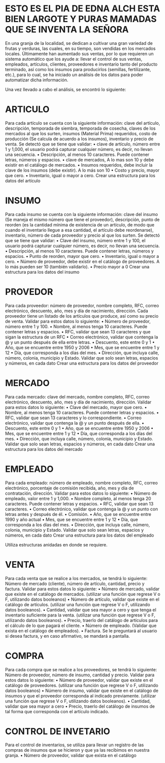 # ESTO ES EL PIA DE EDNA ALCH ESTA BIEN LARGOTE Y PURAS MAMADAS QUE SE INVENTA LA SEÑORA

En una granja de la localidad, se dedican a cultivar una gran variedad de frutas y verduras, las cuales, en su tiempo, son vendidas en los mercados locales. Últimamente han aumentado sus ventas, por lo que requieren un sistema automático que los ayude a: llevar el control de sus ventas, empleados, artículos, clientes, proveedores e inventario tanto del producto terminado, así como los insumos para producirlos (semillas, fertilizante, etc.), para lo cual, se ha iniciado un análisis de los datos para poder automatizar dicha información. 

Una vez llevado a cabo el análisis, se encontró lo siguiente:

# ARTICULO
Para cada artículo se cuenta con la siguiente información: clave del artículo, descripción, temporada de siembra, temporada de cosecha, claves de los mercados al que los surten, insumos (Material Prima) requeridos, costo de producción (Se calcula de acuerdo a los insumos), inventario y precio de venta. Se detectó que se tiene que validar:
•	clave de artículo, número entre 1 y 1,000, el usuario podrá capturar cualquier número, es decir, no llevan una secuencia.
•	Descripción, al menos 10 caracteres. Puede contener letras, números y espacios.
•	clave de mercados, A lo mas son 10 y debe existir en el catálogo de mercados.
•	Insumos requeridos, debe incluir la clave de los insumos (debe existir). A lo más son 10
•	Costo y precio, mayor que cero.
•	Inventario, igual o mayor a cero.
Crear una estructura para los datos del artículo

# INSUMO
Para cada insumo se cuenta con la siguiente información: clave del insumo (Se maneja el mismo número que tiene el proveedor), descripción, punto de reorden (es la cantidad mínima de existencia de un artículo, de modo que cuando el inventario llegue a esa cantidad, el artículo debe reordenarse), inventario, número de cada proveedor y precio al que los surten. Se detectó que se tiene que validar:
•	Clave del insumo, número entre 1 y 100, el usuario podrá capturar cualquier número, es decir, no llevan una secuencia.
•	Descripción, al menos 10 caracteres. Puede contener letras, números y espacios.
•	Punto de reorden, mayor que cero.
•	Inventario, igual o mayor a cero.
•	Número de proveedor, debe existir en el catálogo de proveedores.  A lo más pueden ser 10 (también validarlo).
•	Precio mayor a 0
Crear una estructura para los datos del insumo

# PROVEDOR
Para cada proveedor: número de proveedor, nombre completo, RFC, correo electrónico, descuento, año, mes y día de nacimiento, dirección. Cada proveedor tiene un listado de los artículos que produce, así como su precio de venta. Validar para estos datos lo siguiente:
•	Número de proveedor, número entre 1 y 100.
•	Nombre, al menos tenga 10 caracteres. Puede contener letras y espacios.
•	RFC, validar que sean 13 caracteres y que sigan la estructura de un RFC
•	Correo electrónico, validar que contenga la @ y un punto después de ella entre letras.
•	Descuento, este entre 0 y 1 
•	Año, que se encuentre entre 1950 y 2006 
•	Mes, que se encuentre entre 1 y 12 
•	Día, que corresponda a los días del mes.
•	Dirección, que incluya calle, número, colonia, municipio y Estado. Validar que solo sean letras, espacios y números, en cada dato
Crear una estructura para los datos del proveedor

# MERCADO
Para cada mercado: clave del mercado, nombre completo, RFC, correo electrónico, descuento, año, mes y día de nacimiento, dirección. Validar para estos datos lo siguiente:
•	Clave del mercado, mayor que cero.
•	Nombre, al menos tenga 10 caracteres. Puede contener letras y espacios.
•	RFC, validar que sean 13 caracteres y lo correspondiente.
•	Correo electrónico, validar que contenga la @ y un punto después de ella.
•	Descuento, este entre 0 y 1
•	Año, que se encuentre entre 1950 y 2006 
•	Mes, que se encuentre entre 1 y 12 
•	Día, que corresponda a los días del mes.
•	Dirección, que incluya calle, número, colonia, municipio y Estado. Validar que solo sean letras, espacios y números, en cada dato
Crear una estructura para los datos del mercado
 
# EMPLEADO
Para cada empleado: número de empleado, nombre completo, RFC, correo electrónico, porcentaje de comisión recibida, año, mes y día de contratación, dirección. Validar para estos datos lo siguiente:
•	Número de empleado, valor entre 1 y 1,000.
•	Nombre completo, al menos tenga 20 caracteres. Puede contener letras y espacios.
•	RFC, validar que sean 13 caracteres.
•	Correo electrónico, validar que contenga la @ y un punto con letras antes y después de él.
•	Comisión. 
•	Año, que se encuentre entre 1990 y año actual
•	Mes, que se encuentre entre 1 y 12
•	Día, que corresponda a los días del mes.
•	Dirección, que incluya calle, número, colonia, municipio y Estado. Validar que solo sean letras, espacios y números, en cada dato
Crear una estructura para los datos del empleado



Utiliza estructuras anidadas en donde se requiere.
 

# VENTA
Para cada venta que se realice a los mercados, se tendrá lo siguiente: Número de mercado (cliente), número de artículo, cantidad, precio y factura. Validar para estos datos lo siguiente:
•	Número de mercado, validar que existe en el catálogo de mercados. (utilizar una función que regrese V o F, utilizando datos booleanos)
•	Número de artículo, validar que existe en el catálogo de artículos. (utilizar una función que regrese V o F, utilizando datos booleanos).
•	Cantidad, validar que sea mayor a cero y que tenga el inventario suficiente para la venta. (utilizar una función que regrese V o F, utilizando datos booleanos).
•	Precio, traerlo del catálogo de artículos para el cálculo de lo que pagará el cliente.
•	Número de empleado. (Validar que exista en el catálogo de empleados).
•	Factura. Se le preguntará al usuario si desea factura, y en caso afirmativo, se mandará a pantalla.

# COMPRA
Para cada compra que se realice a los proveedores, se tendrá lo siguiente: Número de proveedor, número de insumo, cantidad y precio. Validar para estos datos lo siguiente:
•	Número de proveedor, validar que existe en el catálogo de proveedores. (utilizar una función que regrese V o F, utilizando datos booleanos)
•	Número de insumo, validar que existe en el catálogo de insumos y que el proveedor corresponda al indicado previamente. (utilizar una función que regrese V o F, utilizando datos booleanos).
•	Cantidad, validar que sea mayor a cero
•	Precio, traerlo del catálogo de insumos de tal forma que corresponda con el artículo indicado.

# CONTROL DE INVETARIO
Para el control de inventarios, se utiliza para llevar un registro de las compras de insumos que se hicieron y que ya las recibimos en nuestra granja.
•	Número de proveedor, validar que exista en el catálogo
